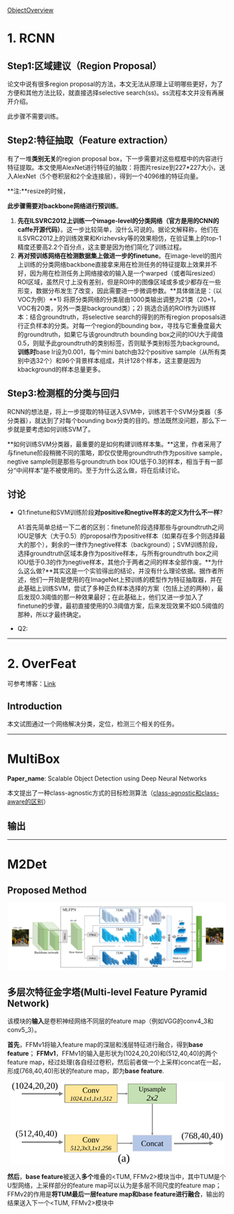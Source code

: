 [ObjectOverview](https://github.com/hoya012/deep_learning_object_detection)

# 1. RCNN
## Step1:区域建议（Region Proposal）
论文中说有很多region proposal的方法，本文无法从原理上证明哪些更好，为了方便和其他方法比较，就直接选择selective search(ss)。ss流程本文并没有再展开介绍。
 
此步骤不需要训练。

## Step2:特征抽取（Feature extraction）
有了一堆**类别无关**的region proposal box，下一步需要对这些框框中的内容进行特征提取。本文使用AlexNet进行特征的抽取：将图片resize到227*227大小，送入AlexNet（5个卷积层和2个全连接层），得到一个4096维的特征向量。

**注:**resize的时候，

**此步骤需要对backbone网络进行预训练**。
1. **先在ILSVRC2012上训练一个image-level的分类网络（官方是用的CNN的caffe开源代码）**。这一步比较简单，没什么可说的。据论文解释称，他们在ILSVRC2012上的训练效果和Krizhevsky等的效果相仿，在验证集上的top-1精度还要高2.2个百分点，这主要是因为他们简化了训练过程。
2. **再对预训练网络在检测数据集上做进一步的finetune**。在image-level的图片上训练的分类网络backbone直接拿来用在检测任务的特征提取上效果并不好，因为用在检测任务上网络接收的输入是一个warped（或者叫resized）ROI区域，虽然尺寸上没有差别，但是ROI中的图像区域或多或少都存在一些形变，数据分布发生了改变，因此需要进一步微调参数。**具体做法是：（以VOC为例）**1) 将原分类网络的分类层由1000类输出调整为21类（20+1，VOC有20类，另外一类是background类）；2) 挑选合适的ROI作为训练样本：结合groundtruth，将selective search的得到的所有region proposals进行正负样本的分类。对每一个region的bounding box，寻找与它重叠度最大的groundtruth，如果它与该groundtruth bounding box之间的IOU大于阈值0.5，则赋予此groundtruth的类别标签，否则赋予类别标签为background。**训练时**base lr设为0.001，每个mini batch由32个positive sample（从所有类别中选32个）和96个背景样本组成，共计128个样本，这主要是因为kbackground的样本总量更多。

## Step3:检测框的分类与回归
RCNN的想法是，将上一步提取的特征送入SVM中，训练若干个SVM分类器（多分类器），就达到了对每个bounding box分类的目的。想法既然没问题，那么下一步就是要考虑如何训练SVM了。

**如何训练SVM分类器，最重要的是如何构建训练样本集。**这里，作者采用了与finetune阶段稍微不同的策略，即仅仅使用groundtruth作为positive sample，negtive sample则是那些与groundtruth box IOU低于0.3的样本，相当于有一部分“中间样本”是不被使用的。至于为什么这么做，将在后续讨论。

## 讨论
- Q1:finetune和SVM训练阶段**对positive和negtive样本的定义为什么不一样**?

  A1:首先简单总结一下二者的区别：finetune阶段选择那些与groundtruth之间IOU足够大（大于0.5）的proposal作为positive样本（如果存在多个则选择最大的那个），剩余的一律作为negtive样本（background）；SVM训练阶段，选择groundtruth区域本身作为positive样本，与所有groundtruth box之间IOU低于0.3的作为negtive样本，其他介于两者之间的样本全部作废。**为什么这么做?**其实这是一个实验得出的结论，并没有什么理论依据。据作者所述，他们一开始是使用的在ImageNet上预训练的模型作为特征抽取器，并在此基础上训练SVM，尝试了多种正负样本选择的方案（包括上述的两种），最后发现0.3阈值的那一种效果最好；在此基础上，他们又进一步加入了finetune的步骤，最初直接使用的0.3阈值方案，后来发现效果不如0.5阈值的那种，所以才最终确定。

- Q2:



---------------------------------------------------------------------------
# 2. OverFeat
可参考博客：[Link](https://blog.csdn.net/hjimce/article/details/50187881)
## Introduction
本文试图通过一个网络解决分类，定位，检测三个相关的任务。


---------------------------------------------------------------------------
# MultiBox
**Paper_name**: Scalable Object Detection using Deep Neural Networks

本文提出了一种class-agnostic方式的目标检测算法（[class-agnostic和class-aware的区别](https://www.zhihu.com/question/287119448)）

## 输出






































---------------------------------------------------------------------------
# M2Det
## Proposed Method

<div align="center"><img src="pic/picture_2020-09-20-17-52-58.png" alt="Image" style="zoom:100%;" /></div>

## 多层次特征金字塔(Multi-level Feature Pyramid Network)
该模块的**输入**是卷积神经网络不同层的feature map（例如VGG的conv4_3和conv5_3）。

**首先**，FFMv1将输入feature map的深层和浅层特征进行融合，得到**base feature**；
**FFMv1**，FFMv1的输入是形状为(1024,20,20)和(512,40,40)的两个feature map，经过处理(各自经过卷积，然后前者做一个上采样)concat在一起，形成(768,40,40)形状的feature map，即为**base feature**.
<div align="center"><img src="pic/picture_2020-09-20-18-51-32.png" alt="Image" style="zoom:50%;" /></div>

**然后**，**base feature**被送入**多个**堆叠的<TUM, FFMv2>模块当中，其中TUM是个U型网络，上采样部分的feature map可以认为是多层不同尺度的feature map；FFMv2的作用是**将TUM最后一层feature map和base feature进行融合**，输出的结果送入下一个<TUM, FFMv2>模块中


